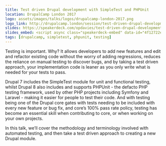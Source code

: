 ```yaml
---
title: Test driven Drupal development with SimpleTest and PHPUnit
location: DrupalCamp London 2017
logo: assets/images/talks/logos/drupalcamp-london-2017.png
logo_link: http://drupalcamp.london/session/test-driven-drupal-development-simpletest-and-phpunit
slides: https://speakerdeck.com/opdavies/test-driven-drupal-development-with-simpletest-and-phpunit-drupalcamp-london-2017
slides_embed: <script async class="speakerdeck-embed" data-id="4f12722ed400468b93ebb32a23b3c757" data-ratio="1.37081659973226" src="//speakerdeck.com/assets/embed.js"></script>
tags: [drupalcamp, simpletest, phpunit, testing]
---
```

Testing is important. Why? It allows developers to add new features and edit and refactor existing code without the worry of adding regressions, reduces the reliance on manual testing to discover bugs, and by taking a test driven approach, your implementation code is leaner as you only write what is needed for your tests to pass.

Drupal 7 includes the SimpleTest module for unit and functional testing, whilst Drupal 8 also includes and supports PHPUnit - the defacto PHP testing framework, used by other PHP projects including Symfony and Laravel - making it easier for people to test their code. And with testing being one of the Drupal core gates with tests needing to be included with every new feature or bug fix, and core’s 100% pass rate policy, testing has become an essential skill when contributing to core, or when working on your own projects.

In this talk, we’ll cover the methodology and terminology involved with automated testing, and then take a test driven approach to creating a new Drupal module.
